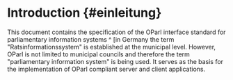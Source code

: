 # Introduction {#einleitung}

This document contains the specification of the OParl interface standard for parliamentary information systems ^ [in Germany the term "Ratsinformationssystem" is established at the municipal level. However, OParl is not limited to municipal councils and therefore the term "parliamentary information system" is being used. It serves as the basis for the implementation of OParl compliant server and client applications.